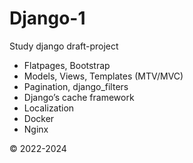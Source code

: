 # Django-1
Study django draft-project

* Flatpages, Bootstrap<br>
* Models, Views, Templates (MTV/MVC)<br>
* Pagination, django_filters<br>
* Django’s cache framework
* Localization
* Docker
* Nginx

© 2022-2024
